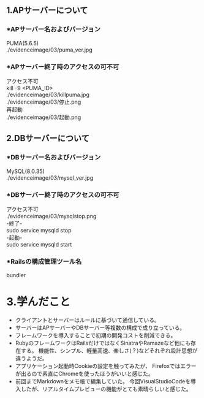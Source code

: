 ## 1.APサーバーについて
### *APサーバー名およびバージョン
PUMA(5.6.5)  
./evidenceimage/03/puma_ver.jpg

### *APサーバー終了時のアクセスの可不可
アクセス不可  
kill -9 <PUMA_ID>  
./evidenceimage/03/killpuma.jpg  
./evidenceimage/03/停止.png  
再起動  
./evidenceimage/03/起動.png

## 2.DBサーバーについて
### *DBサーバー名およびバージョン
MySQL(8.0.35)  
./evidenceimage/03/mysql_ver.jpg  

### *DBサーバー終了時のアクセスの可不可
アクセス不可  
./evidenceimage/03/mysqlstop.png  
-終了-  
sudo service mysqld stop  
-起動-  
sudo service mysqld start  

### *Railsの構成管理ツール名
bundler  

# 3.学んだこと
- クライアントとサーバーはルールに基づいて通信している。
- サーバーはAPサーバーやDBサーバー等複数の構成で成り立っている。
- フレームワークを導入することで初期の開発コストを削減できる。
- RubyのフレームワークはRailsだけではなくSinatraやRamazeなど他にも存在する。
機能性、シンプル、軽量高速、楽しさ(？)などそれぞれ設計思想が違うようだ。
- アプリケーション起動時Cookieの設定を触ってみたが、
Firefoxではエラーが出るので素直にChromeを使ったほうがいいと感じた。
- 前回までMarkdownをメモ帳で編集していた。
今回VisualStudioCodeを導入したが、リアルタイムプレビューの機能がとても素晴らしいと感じた。